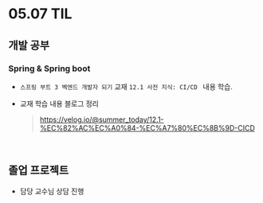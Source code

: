 <h1> 05.07 TIL </h1>

## 개발 공부
###  Spring & Spring boot
  - `스프링 부트 3 벡엔드 개발자 되기` 교재 `12.1 사전 지식: CI/CD ` 내용 학습.

  - 교재 학습 내용 블로그 정리 
     > https://velog.io/@summer_today/12.1-%EC%82%AC%EC%A0%84-%EC%A7%80%EC%8B%9D-CICD

<br>

## 졸업 프로젝트

- 담당 교수님 상담 진행 